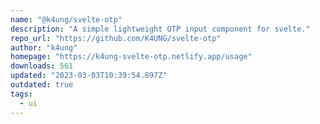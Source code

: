 ```yaml
---
name: "@k4ung/svelte-otp"
description: "A simple lightweight OTP input component for svelte."
repo_url: "https://github.com/K4UNG/svelte-otp"
author: "k4ung"
homepage: "https://k4ung-svelte-otp.netlify.app/usage"
downloads: 561
updated: "2023-03-03T10:39:54.897Z"
outdated: true
tags: 
  - ui
---
```

